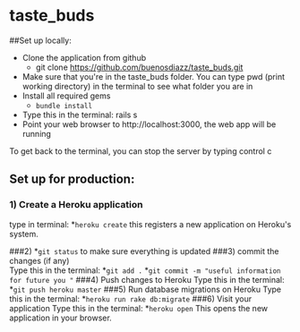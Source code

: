 # taste_buds

##Set up locally: 
- Clone the application from github
  * git clone https://github.com/buenosdiazz/taste_buds.git
- Make sure that you're in the taste_buds folder. You can type pwd (print working directory) in the terminal to see what folder you are in 
- Install all required gems
  * `bundle install`
- Type this in the terminal: rails s
- Point your web browser to http://localhost:3000, the web app will be running

To get back to the terminal, you can stop the server by typing control c


## Set up for production: 

### 1) Create a Heroku application

type in terminal: 
*`heroku create`
this registers a new application on Heroku's system. 

###2) *`git status` to make sure everything is updated 
###3) commit the changes (if any)  
Type this in the terminal:
*`git add .`
*`git commit -m "useful information for future you "`
###4) Push changes to Heroku
Type this in the terminal:
*`git push heroku master`
###5) Run database migrations on Heroku
Type this in the terminal:
*`heroku run rake db:migrate`
###6) Visit your application
Type this in the terminal:
*`heroku open`
This opens the new application in your browser.





